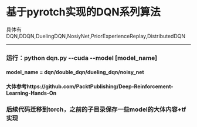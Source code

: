 基于pyrotch实现的DQN系列算法
===
具体有DQN,DDQN,DuelingDQN,NosiyNet,PriorExperienceReplay,DistributedDQN
___
### 运行：python dqn.py --cuda --model [model_name]  
#### model_name = dqn/double_dqn/dueling_dqn/noisy_net  
#### 大体参考https://github.com/PacktPublishing/Deep-Reinforcement-Learning-Hands-On  
### 后续代码迁移到torch，之前的子目录保存一些model的大体内容+tf实现
